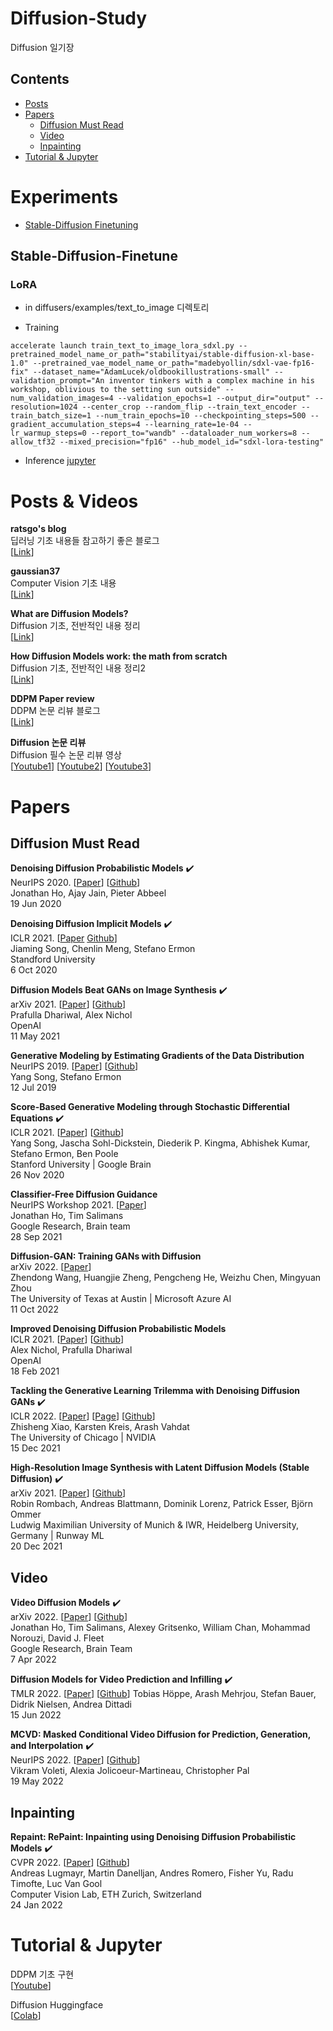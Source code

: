 # Diffusion-Study
Diffusion 일기장


## Contents
- [Posts](#Posts)
- [Papers](#Papers)
  - [Diffusion Must Read](#Diffusion-Must-Read)
  - [Video](#Video) 
  - [Inpainting](#Inpainting)
- [Tutorial & Jupyter](#Tutorial-&-Jupyter)

# Experiments

- [Stable-Diffusion Finetuning](#Stable-Diffusion-Finetune)

## Stable-Diffusion-Finetune

### LoRA
- in diffusers/examples/text_to_image 디렉토리

- Training
```
accelerate launch train_text_to_image_lora_sdxl.py --pretrained_model_name_or_path="stabilityai/stable-diffusion-xl-base-1.0" --pretrained_vae_model_name_or_path="madebyollin/sdxl-vae-fp16-fix" --dataset_name="AdamLucek/oldbookillustrations-small" --validation_prompt="An inventor tinkers with a complex machine in his workshop, oblivious to the setting sun outside" --num_validation_images=4 --validation_epochs=1 --output_dir="output" --resolution=1024 --center_crop --random_flip --train_text_encoder --train_batch_size=1 --num_train_epochs=10 --checkpointing_steps=500 --gradient_accumulation_steps=4 --learning_rate=1e-04 --lr_warmup_steps=0 --report_to="wandb" --dataloader_num_workers=8 --allow_tf32 --mixed_precision="fp16" --hub_model_id="sdxl-lora-testing"
```

- Inference
[jupyter](diffusers/examples/text_to_image/finetune_inference.ipynb)

# Posts & Videos

**ratsgo's blog** \
딥러닝 기초 내용들 참고하기 좋은 블로그 \
[[Link](https://ratsgo.github.io/generative%20model/2018/01/27/VAE/)] 

**gaussian37** \
Computer Vision 기초 내용 \
[[Link](https://gaussian37.github.io/)] 

**What are Diffusion Models?** \
Diffusion 기초, 전반적인 내용 정리 \
[[Link](https://lilianweng.github.io/lil-log/2021/07/11/diffusion-models.html)] 

**How Diffusion Models work: the math from scratch** \
Diffusion 기초, 전반적인 내용 정리2 \
[[Link](https://theaisummer.com/diffusion-models/?fbclid=IwAR1BIeNHqa3NtC8SL0sKXHATHklJYphNH-8IGNoO3xZhSKM_GYcvrrQgB0o)] 

**DDPM Paper review** \
DDPM 논문 리뷰 블로그 \
[[Link](https://process-mining.tistory.com/188)] 

**Diffusion 논문 리뷰** \
Diffusion 필수 논문 리뷰 영상 \
[[Youtube1](https://youtu.be/jaPPALsUZo8)] 
[[Youtube2](https://youtu.be/KzrdkZUrbPk)]
[[Youtube3](https://youtu.be/Ec569AV6YD8)] 

# Papers
## Diffusion Must Read

**Denoising Diffusion Probabilistic Models** :heavy_check_mark: \
NeurIPS 2020. [[Paper](https://arxiv.org/abs/2006.11239)] [[Github](https://github.com/hojonathanho/diffusion)] \
Jonathan Ho, Ajay Jain, Pieter Abbeel \
19 Jun 2020

**Denoising Diffusion Implicit Models** :heavy_check_mark: \
ICLR 2021. [[Paper](https://arxiv.org/abs/2010.02502) [Github](https://github.com/ermongroup/ddim)] \
Jiaming Song, Chenlin Meng, Stefano Ermon \
Standford University \
6 Oct 2020

**Diffusion Models Beat GANs on Image Synthesis** :heavy_check_mark: \
arXiv 2021. [[Paper](https://arxiv.org/abs/2105.05233)] [[Github](https://github.com/openai/guided-diffusion)] \
Prafulla Dhariwal, Alex Nichol \
OpenAI \
11 May 2021

**Generative Modeling by Estimating Gradients of the Data Distribution** \
NeurIPS 2019. [[Paper](https://arxiv.org/abs/1907.05600)] [[Github](https://github.com/ermongroup/ncsn)] \
Yang Song, Stefano Ermon \
12 Jul 2019 

**Score-Based Generative Modeling through Stochastic Differential Equations** :heavy_check_mark: \
ICLR 2021. [[Paper](https://arxiv.org/abs/2011.13456)] [[Github](https://github.com/yang-song/score_sde)] \
Yang Song, Jascha Sohl-Dickstein, Diederik P. Kingma, Abhishek Kumar, Stefano Ermon, Ben Poole \
Stanford University | Google Brain \
26 Nov 2020

**Classifier-Free Diffusion Guidance** \
NeurIPS Workshop 2021. [[Paper](https://arxiv.org/abs/2207.12598)] \
Jonathan Ho, Tim Salimans \
Google Research, Brain team \
28 Sep 2021

**Diffusion-GAN: Training GANs with Diffusion** \
arXiv 2022. [[Paper](https://arxiv.org/abs/2206.02262)] \
Zhendong Wang, Huangjie Zheng, Pengcheng He, Weizhu Chen, Mingyuan Zhou \
The University of Texas at Austin | Microsoft Azure AI \
11 Oct 2022

**Improved Denoising Diffusion Probabilistic Models** \
ICLR 2021. [[Paper](https://arxiv.org/abs/2102.09672)] [[Github](https://github.com/openai/improved-diffusion)] \
Alex Nichol, Prafulla Dhariwal \
OpenAI \
18 Feb 2021

**Tackling the Generative Learning Trilemma with Denoising Diffusion GANs** :heavy_check_mark: \
ICLR 2022. [[Paper](https://arxiv.org/abs/2112.07804)] [[Page](https://nvlabs.github.io/denoising-diffusion-gan/)] [[Github](https://github.com/NVlabs/denoising-diffusion-gan)] \
Zhisheng Xiao, Karsten Kreis, Arash Vahdat \
The University of Chicago | NVIDIA \
15 Dec 2021

**High-Resolution Image Synthesis with Latent Diffusion Models (Stable Diffusion)** :heavy_check_mark:  \
arXiv 2021. [[Paper](https://arxiv.org/abs/2112.10752)] [[Github](https://github.com/CompVis/latent-diffusion)] \
Robin Rombach, Andreas Blattmann, Dominik Lorenz, Patrick Esser, Björn Ommer \
Ludwig Maximilian University of Munich & IWR, Heidelberg University, Germany | Runway ML \
20 Dec 2021


## Video

**Video Diffusion Models** :heavy_check_mark: \
arXiv 2022. [[Paper](https://arxiv.org/abs/2204.03458)] [[Github](https://github.com/lucidrains/video-diffusion-pytorch)]  \
Jonathan Ho, Tim Salimans, Alexey Gritsenko, William Chan, Mohammad Norouzi, David J. Fleet \
Google Research, Brain Team \
7 Apr 2022

**Diffusion Models for Video Prediction and Infilling** :heavy_check_mark: \
TMLR 2022. [[Paper](https://arxiv.org/abs/2206.07696)] [[Github](https://github.com/Tobi-r9/RaMViD)]
Tobias Höppe, Arash Mehrjou, Stefan Bauer, Didrik Nielsen, Andrea Dittadi \
15 Jun 2022

**MCVD: Masked Conditional Video Diffusion for Prediction, Generation, and Interpolation** :heavy_check_mark: \
NeurIPS 2022. [[Paper](https://arxiv.org/abs/2205.09853)] [[Github](https://github.com/voletiv/mcvd-pytorch)] \
Vikram Voleti, Alexia Jolicoeur-Martineau, Christopher Pal \
19 May 2022

## Inpainting

**Repaint: RePaint: Inpainting using Denoising Diffusion Probabilistic Models** :heavy_check_mark: \
CVPR 2022. [[Paper](https://arxiv.org/abs/2201.09865)] [[Github](https://github.com/andreas128/RePaint)] \
Andreas Lugmayr, Martin Danelljan, Andres Romero, Fisher Yu, Radu Timofte, Luc Van Gool \
Computer Vision Lab, ETH Zurich, Switzerland \
24 Jan 2022 


# Tutorial & Jupyter

DDPM 기초 구현 \
[[Youtube](https://youtu.be/a4Yfz2FxXiY)]

Diffusion Huggingface \
[[Colab](https://colab.research.google.com/github/huggingface/notebooks/blob/main/diffusers/diffusers_intro.ipynb)]
